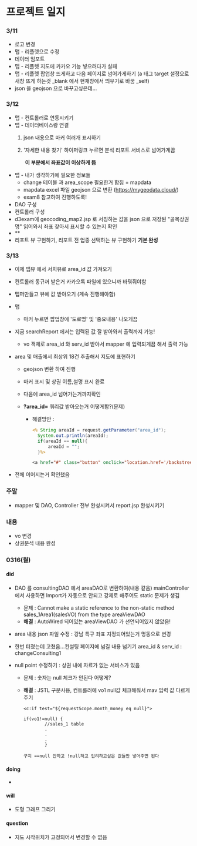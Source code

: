 # 프로젝트 일지

### 3/11

- 로고 변경
- 맵 - 리플렛으로 수정
- 데이터 임포트
- 맵 - 리플렛 지도에 카카오 기능 넣으려다가 실패
- 맵 - 리플렛 팝업창 뜨게하고 다음 페이지로 넘어가게하기 (a 태그 target 설정으로 새창 뜨게 하는것 _blank 에서 현재창에서 띄우기로 바꿈 _self)
- json 을 geojson 으로 바꾸고싶은데...



### 3/12

- 맵 - 컨트롤러로 연동시키기
- 맵 - 데이터베이스랑 연결 
  1. json 내용으로 마커 여러개 표시하기
  
  2. '자세한 내용 찾기' 하이퍼링크 누르면 분석 리포트 서비스로 넘어가게끔
  
     ​		**이 부분에서 좌표값이 이상하게 뜸** 
- 맵 - 내가 생각하기에 필요한 정보들
  - change 테이블 과 area_scope 필요한거 합침 = mapdata
  - mapdata excel 파일 geojson 으로 변환 (https://mygeodata.cloud/)
  - exam8 참고하여 진행하도록!
- DAO 구성
- 컨트롤러 구성
- d3exam에 geocoding_map2.jsp 로 서칭하는 값을 json 으로 저장된 "골목상권 명" 읽어와서 좌표 찾아서 표시할 수 있는지 확인
- **
- 리포트 뷰 구현하기, 리포트 전 업종 선택하는 뷰 구현하기 **기본 완성**



### 3/13

- 이제 맵뷰 에서 서치뷰로 area_id 값 가져오기

- 컨트롤러 동규꺼 받은거 카카오톡 파일에 있으니까 바꿔줘야함

- 맵퍼만들고 뷰에 값 받아오기 (계속 진행해야함)

- 맵

  - 마커 누르면 팝업창에 '도로명' 및 '중요내용' 나오게끔

- 지금 searchReport 에서는 입력된 값 잘 받아와서 출력까지 가능!

  - vo 객체로 area_id 와 serv_id 받아서 mapper 에 입력되게끔 해서 출력 가능

- area 및 매출에서 최상위 18건 추출해서 지도에 표현하기

  - geojson 변환 하여 진행

  - 마커 표시 및  상권 이름,설명 표시 완료

  - 다음에 area_id 넘어가는거까지확인

  - **?area_id=** 쿼리값 받아오는거 어떻게함?(문제)

    - 해결방안 : 

      ```jsp
      <% String areaId = request.getParameter("area_id");
      	System.out.println(areaId);
      	if(areaId == null){
      		areaId = "";
      	}%>
      
      <a href="#" class="button" onclick="location.href='/backstreet/report?area_id=<%=areaId %>&serv_id=CS100001'">한식음식점</a>
      ```

      

- 전체 이어지는거 확인했음



### 주말

- mapper 및 DAO, Controller 전부 완성시켜서 report.jsp 완성시키기



### 내용

- vo 변경
- 상권분석 내용 완성



### 0316(월)

#### did

- DAO 를 consultingDAO 에서 areaDAO로 변환하여(내용 같음) mainController 에서 사용하면 Import가 자동으로 안되고 강제로 해주어도 static 문제가 생김

  - 문제 : Cannot make a static reference to the non-static method sales_1Area1(salesVO) from the type areaViewDAO
  - **해결** : AutoWired 되어있는 areaViewDAO 가 선언되어있지 않았음!

- area 내용 json 파일 수정 : 강남 특구 좌표 지정되어있는거 명동으로 변경

- 한번 터졌는데 고쳤음...컨설팅 페이지에 넘길 내용 넘기기 area_id & serv_id : changeConsulting1

- null point 수정하기 : 상권 내에 자료가 없는 서비스가 있음

  - 문제 : 숫자는 null 체크가 안된다 어떻게?

  - **해결** : JSTL 구문사용, 컨트롤러에 vo1 null값 체크해줘서 mav 입력 값 다르게 주기

    ```
    <c:if test="${requestScope.month_money eq null}">
    ```

    ```
    if(vo1!=null) {
    		//sales_1 table
    		.
    		.
    		.
    		}
    		
    구지 ==null 안하고 !null하고 입려하고싶은 값들만 넣어주면 된다
    ```

    

#### doing

- 

#### will

- 도형 그래프 그리기

#### question

- 지도 시작위치가 고정되어서 변경할 수 없음